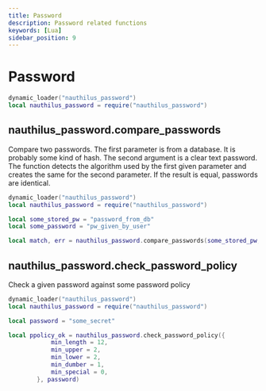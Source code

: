 ```yaml
---
title: Password
description: Password related functions
keywords: [Lua]
sidebar_position: 9
---
```

# Password

```lua
dynamic_loader("nauthilus_password")
local nauthilus_password = require("nauthilus_password")
```

## nauthilus\_password.compare\_passwords

Compare two passwords. The first parameter is from a database. It is probably some kind of hash. The second argument is
a clear text password. The function detects the algorithm used by the first given parameter and creates the same for the second
parameter. If the result is equal, passwords are identical.

```lua
dynamic_loader("nauthilus_password")
local nauthilus_password = require("nauthilus_password")

local some_stored_pw = "password_from_db"
local some_password = "pw_given_by_user"

local match, err = nauthilus_password.compare_passwords(some_stored_pw, some_password)
```

## nauthilus\_password.check\_password\_policy

Check a given password against some password policy

```lua
dynamic_loader("nauthilus_password")
local nauthilus_password = require("nauthilus_password")

local password = "some_secret"

local ppolicy_ok = nauthilus_password.check_password_policy({
            min_length = 12,
            min_upper = 2,
            min_lower = 2,
            min_dumber = 1,
            min_special = 0,
        }, password)
```
